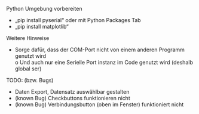 

Python Umgebung vorbereiten
-	„pip install pyserial“ oder mit Python Packages Tab
-	„pip install matplotlib“


Weitere Hinweise
-	Sorge dafür, dass der COM-Port nicht von einem anderen Programm genutzt wird  
  o	Und auch nur eine Serielle Port instanz im Code genutzt wird (deshalb global ser)


TODO: (bzw. Bugs)
-	Daten Export, Datensatz auswählbar gestalten
-	(known Bug) Checkbuttons funktionieren nicht
-	(known Bug) Verbindungsbutton (oben im Fenster) funktioniert nicht
